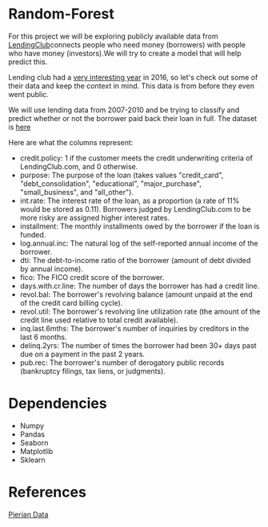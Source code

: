# Random-Forest

For this project we will be exploring publicly available data from [LendingClub](https://www.lendingclub.com/loans/personal-loans?referrerId=490425&partnerID=80019&param2=GzB011zA003zAC6zLP1z&utm_source=pl_search&utm_medium=google&utm_campaign=B011:Lending%20Club%20-%20%5BE%5D&utm_term=lendingclub&utm_content=261936063495&PID=go_770005150_41393001995_261936063495_kwd-538032117_c&gclid=CjwKCAjw-8nbBRBnEiwAqWt1zUx9-otR6lpnBth1Xg5Iw4h0BhW38T-xNuU5I7lVhQvAZH38PRq3pBoCh44QAvD_BwE)connects people who need money (borrowers) with people who have money (investors).We will try to create a model that will help predict this.

Lending club had a [very interesting year](https://en.wikipedia.org/wiki/Lending_Club#2016) in 2016, so let's check out some of their data and keep the context in mind. This data is from before they even went public.

We will use lending data from 2007-2010 and be trying to classify and predict whether or not the borrower paid back their loan in full. The dataset is [here](https://github.com/Kshriva1/Random-Forest/blob/master/loan_data.csv)

Here are what the columns represent:

- credit.policy: 1 if the customer meets the credit underwriting criteria of LendingClub.com, and 0 otherwise.
- purpose: The purpose of the loan (takes values "credit_card", "debt_consolidation", "educational", "major_purchase", "small_business", and "all_other").
- int.rate: The interest rate of the loan, as a proportion (a rate of 11% would be stored as 0.11). Borrowers judged by LendingClub.com to be more risky are assigned higher interest rates.
- installment: The monthly installments owed by the borrower if the loan is funded.
- log.annual.inc: The natural log of the self-reported annual income of the borrower.
- dti: The debt-to-income ratio of the borrower (amount of debt divided by annual income).
- fico: The FICO credit score of the borrower.
- days.with.cr.line: The number of days the borrower has had a credit line.
- revol.bal: The borrower's revolving balance (amount unpaid at the end of the credit card billing cycle).
- revol.util: The borrower's revolving line utilization rate (the amount of the credit line used relative to total credit available).
- inq.last.6mths: The borrower's number of inquiries by creditors in the last 6 months.
- delinq.2yrs: The number of times the borrower had been 30+ days past due on a payment in the past 2 years.
- pub.rec: The borrower's number of derogatory public records (bankruptcy filings, tax liens, or judgments).


# Dependencies

- Numpy
- Pandas
- Seaborn
- Matplotlib
- Sklearn

# References

[Pierian Data](https://www.pieriandata.com/)
